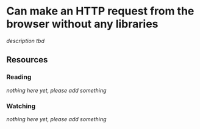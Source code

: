 # Can make an HTTP request from the browser without any libraries

_description tbd_

## Resources

### Reading

_nothing here yet, please add something_

### Watching

_nothing here yet, please add something_
